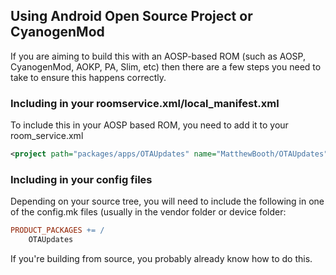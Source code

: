 ## Using Android Open Source Project or CyanogenMod

If you are aiming to build this with an AOSP-based ROM (such as AOSP, CyanogenMod, AOKP, PA, Slim, etc) then there are a few steps you need to take to ensure this happens correctly.

### Including in your roomservice.xml/local_manifest.xml

To include this in your AOSP based ROM, you need to add it to your room_service.xml

```XML
<project path="packages/apps/OTAUpdates" name="MatthewBooth/OTAUpdates" revision="github" />
```

### Including in your config files

Depending on your source tree, you will need to include the following in one of the config.mk files (usually in the vendor folder or device folder:

```Makefile
PRODUCT_PACKAGES += /
	OTAUpdates
```

If you're building from source, you probably already know how to do this.
